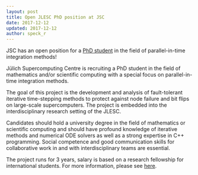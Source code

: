 ```yaml
---
layout: post
title: Open JLESC PhD position at JSC
date: 2017-12-12
updated: 2017-12-12
author: speck_r
---
```


JSC has an open position for a [PhD student](http://www.fz-juelich.de/SharedDocs/Stellenangebote/_common/dipldok/d149-2017-jsc.html) in the field of parallel-in-time integration methods!

<!--more-->

Jülich Supercomputing Centre is recruiting a PhD
student in the field of mathematics and/or scientific computing with a
special focus on parallel-in-time integration methods.

The goal of this project is the development and analysis of
fault-tolerant iterative time-stepping methods to protect against node
failure and bit flips on large-scale supercomputers. The project is
embedded into the interdisciplinary research setting of the JLESC.

Candidates should hold a university degree in the field of mathematics
or scientific computing and should have profound knowledge of iterative
methods and numerical ODE solvers as well as a strong expertise in C++
programming. Social competence and good communication skills for
collaborative work in and with interdisciplinary teams are essential.

The project runs for 3 years, salary is based on a research fellowship
for international students. For more information, please see [here](http://www.fz-juelich.de/SharedDocs/Stellenangebote/_common/dipldok/d149-2017-jsc.html).
